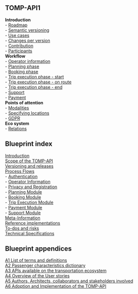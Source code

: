 ## TOMP-API1
**Introduction**  
    - [Roadmap](Roadmap.md)  
    - [Semantic versioning](Semantic-versioning-in-the-TOMP-API.md)  
    - [Use cases](Use-cases.md)  
    - [Changes per version](Changes.md)  
    - [Contribution](Contribution.md)  
    - [Participants](A6-Adoption-and-Implementation-of-the-TOMP-API.md)  
**Workflow**  
    - [Operator information](Operator-information.md)  
    - [Planning phase](Planning-phase.md)  
    - [Booking phase](Booking-phase.md)  
    - [Trip execution phase - start](Trip-execution-phase---start.md)  
    - [Trip execution phase - on route](Trip-execution-phase---on-route.md)  
    - [Trip execution phase - end](Trip-execution-phase---end.md)  
    - [Support](Support.md)  
    - [Payment](Payment.md)  
**Points of attention**  
    - [Modalities](https://github.com/TOMP-WG/TOMP-API/wiki#per-modality)  
    - [Specifying locations](Specify-pick-up-or-drop-off-locations.md)  
    - [GDPR](GDPR-compliant.md)  
**Eco system**  
    - [Relations](https://github.com/TOMP-WG/TOMP-API/wiki#eco-system-relations)

## Blueprint index
[Introduction](Introduction.md)<br/>
[Scope of the TOMP-API](Scope-of-the-TOMP-API.md)<br/>
[Versioning and releases](Versioning-and-releases.md)<br/>
[Process Flows](Process-Flows.md)<br/>
    - [Authentication](API-Authentication.md)<br/>
    - [Operator Information](Operator-Information-Module.md)<br/>
    - [Privacy and Registration](Privacy-and-Registration.md)<br/>
    - [Planning Module](Planning.md)<br/>
    - [Booking Module](Booking.md)<br/>
    - [Trip Execution Module](Trip-Execution.md)<br/>
    - [Payment Module](Payment-module.md)<br/>
    - [Support Module](Support.md)  
[Meta-Information](Meta-Information.md)<br/>
[Reference implementations](Reference-implementations.md)  
[To-dos and risks](To-dos-and-risks.md)  
[Technical Specifications](Technical-Specifications.md)  
## Blueprint appendices
[A1 List of terms and definitions](A1-List-of-terms-and-definitions.md)<br>
[A2 Passenger characteristics dictionary](A2-Passenger-characteristics-dictionary.md)<br>
[A3 APIs available on the transportation ecosystem](A3-APIs-available-on-the-transportation-ecosystem.md)<br>
[A4 Overview of the User stories](A4-Overview-of-the-User-stories.md)<br>
[A5 Authors, Architects, collaborators and stakeholders involved](A5-Authors,-Architects,-collaborators-and-stakeholders-involved.md)<br>
[A6 Adoption and Implementation of the TOMP-API](A6-Adoption-and-Implementation-of-the-TOMP-API.md)<br/>

